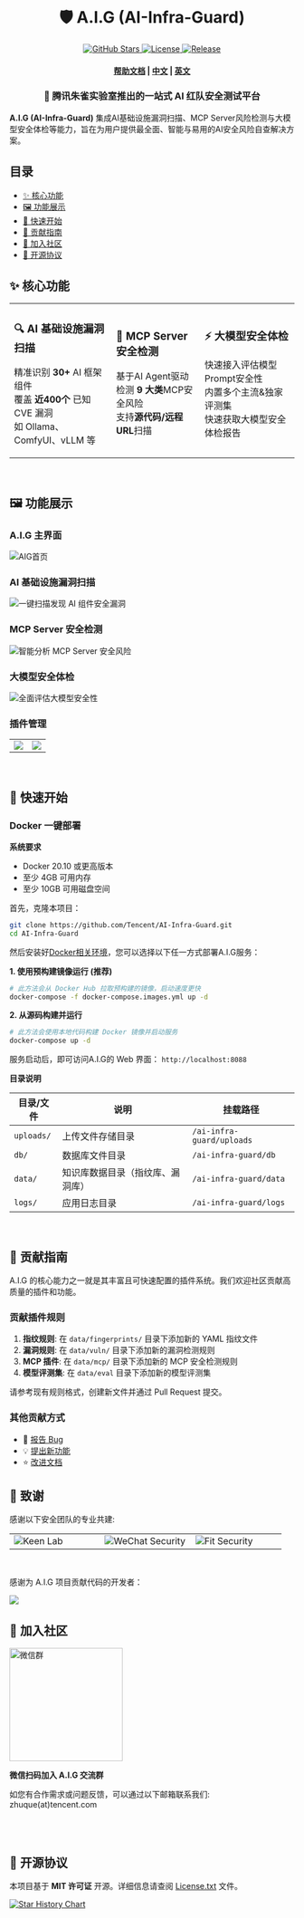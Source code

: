 
<p align="center">
    <h1 align="center">🛡️ A.I.G (AI-Infra-Guard)</h1>
</p>
<p align="center">
    <a href="https://github.com/Tencent/AI-Infra-Guard">
        <img alt="GitHub Stars" src="https://img.shields.io/github/stars/Tencent/AI-Infra-Guard?color=gold">
    </a>
    <a href="https://github.com/Tencent/AI-Infra-Guard">
        <img alt="License" src="https://img.shields.io/badge/license-MIT-blue">
    </a>
    <a href="https://github.com/Tencent/AI-Infra-Guard">
        <img alt="Release" src="https://img.shields.io/github/v/release/Tencent/AI-Infra-Guard?color=green">
    </a>
</p>
<h4 align="center">
    <p>
        <a href="https://tencent.github.io/AI-Infra-Guard/">帮助文档</a> |
        <a href="#">中文</a> |
        <a href="./README_EN.md">英文</a>
    <p>
</h4>

<p align="center">
    <h3 align="center">🚀 腾讯朱雀实验室推出的一站式 AI 红队安全测试平台</h3>
</p>




**A.I.G (AI-Infra-Guard)** 集成AI基础设施漏洞扫描、MCP Server风险检测与大模型安全体检等能力，旨在为用户提供最全面、智能与易用的AI安全风险自查解决方案。


## 目录
- [✨ 核心功能](#-核心功能)
- [🖼️ 功能展示](#-功能展示)
- [🚀 快速开始](#-快速开始)
- [🙏 贡献指南](#-贡献指南)
- [💬 加入社区](#-加入社区)
- [📄 开源协议](#-开源协议)


## ✨ 核心功能

<table>
  <tr>
    <td>
      <h3>🔍 AI 基础设施漏洞扫描</h3>
      <p>精准识别 <b>30+</b> AI 框架组件<br/>覆盖 <b>近400个</b> 已知 CVE 漏洞<br/>如 Ollama、ComfyUI、vLLM 等</p>
    </td>
    <td>
      <h3>🤖 MCP Server 安全检测</h3>
      <p>基于AI Agent驱动<br />检测 <b>9 大类</b>MCP安全风险<br/>支持<b>源代码/远程URL</b>扫描</p>
    </td>
    <td>
      <h3>⚡ 大模型安全体检</h3>
      <p>快速接入评估模型Prompt安全性<br/>内置多个主流&独家评测集<br/>快速获取大模型安全体检报告</p>
    </td>
  </tr>
</table>
<br />

## 🖼️ 功能展示

### A.I.G 主界面
![AIG首页](img/background.png)

### AI 基础设施漏洞扫描
![一键扫描发现 AI 组件安全漏洞](img/ai-infra-scan.png)

### MCP Server 安全检测
![智能分析 MCP Server 安全风险](img/mcp-server.png)

### 大模型安全体检
![全面评估大模型安全性](img/model-security.png)

### 插件管理
<table>
  <tr>
    <td valign="top"><img align=top src="img/plugin-1.png"/></td>
    <td valign="top"><img align=top src="img/plugin-2.png"/></td>
  </tr>
</table>

<br />

## 🚀 快速开始
### Docker 一键部署

**系统要求**

- Docker 20.10 或更高版本
- 至少 4GB 可用内存
- 至少 10GB 可用磁盘空间

首先，克隆本项目：
```bash
git clone https://github.com/Tencent/AI-Infra-Guard.git
cd AI-Infra-Guard
```

然后安装好[Docker相关环境](https://docs.docker.com/get-started/get-docker/)，您可以选择以下任一方式部署A.I.G服务：

**1. 使用预构建镜像运行 (推荐)**
```bash
# 此方法会从 Docker Hub 拉取预构建的镜像，启动速度更快
docker-compose -f docker-compose.images.yml up -d
```
**2. 从源码构建并运行**
```bash
# 此方法会使用本地代码构建 Docker 镜像并启动服务
docker-compose up -d
```

服务启动后，即可访问A.I.G的 Web 界面：
`http://localhost:8088`

**目录说明**

| 目录/文件      | 说明               | 挂载路径                      |
|------------|------------------|---------------------------|
| `uploads/` | 上传文件存储目录         | `/ai-infra-guard/uploads` |
| `db/`      | 数据库文件目录          | `/ai-infra-guard/db`      |
| `data/`    | 知识库数据目录（指纹库、漏洞库） | `/ai-infra-guard/data`    |
| `logs/`    | 应用日志目录           | `/ai-infra-guard/logs`    |

<br />

## 📝 贡献指南

A.I.G 的核心能力之一就是其丰富且可快速配置的插件系统。我们欢迎社区贡献高质量的插件和功能。

### 贡献插件规则
1.  **指纹规则**: 在 `data/fingerprints/` 目录下添加新的 YAML 指纹文件
2.  **漏洞规则**: 在 `data/vuln/` 目录下添加新的漏洞检测规则
3.  **MCP 插件**: 在 `data/mcp/` 目录下添加新的 MCP 安全检测规则
4.  **模型评测集**: 在 `data/eval` 目录下添加新的模型评测集

请参考现有规则格式，创建新文件并通过 Pull Request 提交。

### 其他贡献方式
- 🐛 [报告 Bug](https://github.com/Tencent/AI-Infra-Guard/issues)
- 💡 [提出新功能](https://github.com/Tencent/AI-Infra-Guard/issues)
- ⭐ [改进文档](https://github.com/Tencent/AI-Infra-Guard/pulls)
  <br />

## 🙏 致谢

感谢以下安全团队的专业共建:
<table>
  <tr>
    <td width="33%"><img src="img/keen_lab_logo.svg" alt="Keen Lab"></td>
    <td width="33%"><img src="img/wechat_security.png" alt="WeChat Security"></td>
    <td width="33%"><img src="img/fit_sec_logo.png" alt="Fit Security"></td>
  </tr>
</table>

<br>

感谢为 A.I.G 项目贡献代码的开发者：

<a href="https://github.com/Tencent/AI-Infra-Guard/graphs/contributors">
  <img src="https://contrib.rocks/image?repo=Tencent/AI-Infra-Guard" />
</a>

<br>

## 💬 加入社区

<div>
  <img src="img/wechatgroup.png" alt="微信群" width="200">
  <p><b>微信扫码加入 A.I.G 交流群</b></p>
</div>
如您有合作需求或问题反馈，可以通过以下邮箱联系我们: zhuque(at)tencent.com

<br><br>

## 📄 开源协议

本项目基于 **MIT 许可证** 开源。详细信息请查阅 [License.txt](./License.txt) 文件。

<div>

[![Star History Chart](https://api.star-history.com/svg?repos=Tencent/AI-Infra-Guard&type=Date)](https://star-history.com/#Tencent/AI-Infra-Guard&Date)

</div>